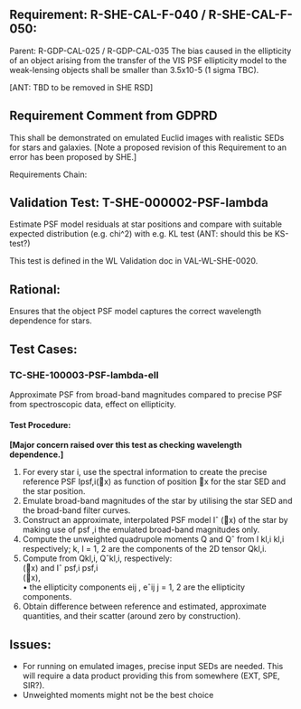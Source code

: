 ## Requirement: R-SHE-CAL-F-040 / R-SHE-CAL-F-050:

Parent: R-GDP-CAL-025 / R-GDP-CAL-035 The bias caused in the ellipticity of an object arising from the transfer of the
VIS PSF ellipticity model to the weak-lensing objects shall be smaller than 3.5x10-5 (1 sigma TBC).

[ANT: TBD to be removed in SHE RSD]

## Requirement Comment from GDPRD

This shall be demonstrated on emulated Euclid images with realistic SEDs for stars and
galaxies. [Note a proposed revision of this Requirement to an error has been proposed by SHE.]

Requirements Chain:

## Validation Test: T-SHE-000002-PSF-lambda

Estimate PSF model residuals at star positions and compare with suitable expected distribution (e.g. chi^2) with e.g. KL
test (ANT: should this be KS-test?)

This test is defined in the WL Validation doc in VAL-WL-SHE-0020.

## Rational:

Ensures that the object PSF model captures the correct wavelength dependence for stars.

## Test Cases:

### TC-SHE-100003-PSF-lambda-ell

Approximate PSF from broad-band magnitudes compared to precise PSF from spectroscopic data, effect on ellipticity.

#### Test Procedure:

**[Major concern raised over this test as checking wavelength dependence.]**

1. For every star i, use the spectral information to create the precise reference PSF Ipsf,i(⃗x) as function of position
   ⃗x for the star SED and the star position.
1. Emulate broad-band magnitudes of the star by utilising the star SED and the broad-band filter curves.
1. Construct an approximate, interpolated PSF model Iˆ (⃗x) of the star by making use of psf ,i the emulated broad-band
   magnitudes only.
1. Compute the unweighted quadrupole moments Q and Qˆ from I kl,i kl,i respectively; k, l = 1, 2 are the components of
   the 2D tensor Qkl,i.
1. Compute from Qkl,i, Qˆkl,i, respectively:  
   (⃗x) and Iˆ psf,i psf,i  
   (⃗x),  
   • the ellipticity components eij , eˆij j = 1, 2 are the ellipticity components.
1. Obtain difference between reference and estimated, approximate quantities, and their scatter (around zero by
   construction).

## Issues:

* For running on emulated images, precise input SEDs are needed. This will require a data product providing this from
  somewhere (EXT, SPE, SIR?).
* Unweighted moments might not be the best choice
